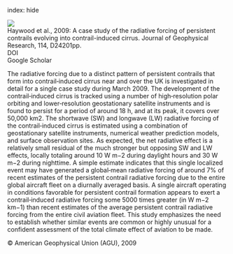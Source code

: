 index: hide

<div class="Citation">
    <div class="Citation-thumb CitationThumb-linked"  data-href="https://doi.org/10.1029/2009jd012650">
      <img src="https://static.claimspace.cloud/climate-study-static/refs/thumbs/7/Haywood_et_al_2009-thumb.png" />
    </div>

  <div class="Citation-body">
    <div class="Citation-text">Haywood et al., 2009: A case study of the radiative forcing of persistent contrails evolving into contrail-induced cirrus. <span class="Article-journal">Journal of Geophysical Research, </span><span class="Article-volume">114, </span>D24201pp.</div>
    <div class="Citation-links">
      <div class="CitationLink" data-href="https://doi.org/10.1029/2009jd012650">
        <div class="CitationLink-icon CitationLink-Doi"></div>
        <div class="CitationLink-text">DOI</div>
      </div>
      <div class="CitationLink" data-href="https://scholar.google.com/scholar?q=10.1029/2009jd012650">
        <div class="CitationLink-icon CitationLink-Scholar"></div>
        <div class="CitationLink-text">Google Scholar</div>
      </div>
    </div>
  </div>
</div>

The radiative forcing due to a distinct pattern of persistent contrails that form into contrail‐induced cirrus near and over the UK is investigated in detail for a single case study during March 2009. The development of the contrail‐induced cirrus is tracked using a number of high‐resolution polar orbiting and lower‐resolution geostationary satellite instruments and is found to persist for a period of around 18 h, and at its peak, it covers over 50,000 km2. The shortwave (SW) and longwave (LW) radiative forcing of the contrail‐induced cirrus is estimated using a combination of geostationary satellite instruments, numerical weather prediction models, and surface observation sites. As expected, the net radiative effect is a relatively small residual of the much stronger but opposing SW and LW effects, locally totaling around 10 W m−2 during daylight hours and 30 W m−2 during nighttime. A simple estimate indicates that this single localized event may have generated a global‐mean radiative forcing of around 7% of recent estimates of the persistent contrail radiative forcing due to the entire global aircraft fleet on a diurnally averaged basis. A single aircraft operating in conditions favorable for persistent contrail formation appears to exert a contrail‐induced radiative forcing some 5000 times greater (in W m−2 km−1) than recent estimates of the average persistent contrail radiative forcing from the entire civil aviation fleet. This study emphasizes the need to establish whether similar events are common or highly unusual for a confident assessment of the total climate effect of aviation to be made.

<div class="Citation-copy">
&copy; American Geophysical Union (AGU), 2009
</div>